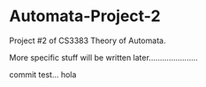# Automata-Project-2
Project #2 of CS3383 Theory of Automata.

More specific stuff will be written later......................

commit test...
hola